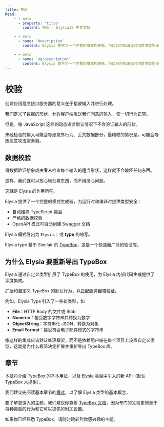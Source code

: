 ```yaml
---
title: 校验
head:
    - - meta
      - property: 'title'
        content: 校验 - ElysiaJS 中文文档

    - - meta
      - name: 'description'
        content: Elysia 提供了一个完整的模式构建器，为运行时和编译时间提供类型安全，这是使用 TypeBox 的数据的单一真实来源。

    - - meta
      - name: 'og:description'
        content: Elysia 提供了一个完整的模式构建器，为运行时和编译时间提供类型安全，这是使用 TypeBox 的数据的单一真实来源。
---
```


# 校验

创建应用程序接口服务器的意义在于接收输入并进行处理。

我们定义了数据的形状，允许客户端发送我们同意的输入，使一切行为正常。

但是，像 JavaScript 这样的动态语言默认情况下不会验证输入的形状。

未经检验的输入可能会导致意外行为、丢失数据部分，最糟糕的情况是，可能会导致恶意攻击服务器。

## 数据校验

将数据验证想象成由**专人**检查每个输入的适当形状，这样就不会破坏任何东西。

这样，我们就可以放心地创建东西，而不用担心问题。

这就是 Elysia 的作用所在。

Elysia 提供了一个完整的模式生成器，为运行时和编译时提供类型安全：

-   自动推导 TypeScript 类型
-   严格的数据校验
-   OpenAPI 模式可自动创建 Swagger 文档

Elysia 模式导出为 `Elysia.t` 或 **type** 的缩写。

Elysia type 基于 Sinclair 的 [TypeBox](https://github.com/sinclairzx81/typebox)，这是一个快速而广泛的验证库。

## 为什么 Elysia 要重新导出 TypeBox

Elysia 通过自定义类型扩展了 TypeBox 的使用，为 Elysia 内部代码生成提供了深度集成。

扩展和自定义 TypeBox 的默认行为，以匹配服务器端验证。

例如，Elysia Type 引入了一些新类型，如

-   **File**：HTTP Body 的文件或 Blob
-   **Numeric**：接受数字字符串并转换为数字
-   **ObjectString**：字符串化 JSON，转换为对象
-   **Email Format**：接受符合电子邮件模式的字符串

像这样的集成应该默认处理框架，而不是依赖用户端在每个项目上设置自定义类型，这就是为什么极简决定扩展并重新导出 TypeBox 库。

## 章节

本章将介绍 TypeBox 的基本用法，以及 Elysia 类型中引入的新 API（默认 TypeBox 未提供）。

我们建议先阅读基本章节的[模式](/essential/schema.html)，以了解 Elysia 类型的基本概念。

要了解更深入的主题，我们建议你查看 [TypeBox 文档](https://github.com/sinclairzx81/typebox)，因为专门的文档更侧重于每种类型的行为和它可以提供的附加设置。

如果你已经熟悉 TypeBox，请随时跳转到你感兴趣的主题。
